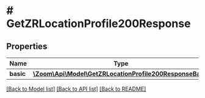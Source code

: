# # GetZRLocationProfile200Response

## Properties

Name | Type | Description | Notes
------------ | ------------- | ------------- | -------------
**basic** | [**\Zoom\Api\Model\GetZRLocationProfile200ResponseBasic**](GetZRLocationProfile200ResponseBasic.md) |  | [optional]

[[Back to Model list]](../../README.md#models) [[Back to API list]](../../README.md#endpoints) [[Back to README]](../../README.md)
